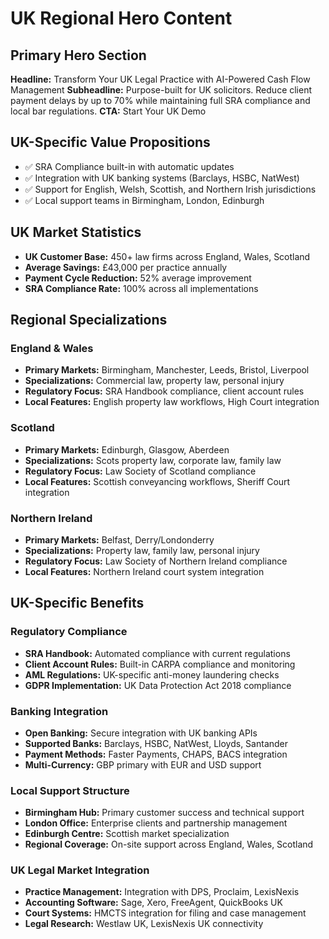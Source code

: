 # UK Regional Hero Content

## Primary Hero Section
**Headline:** Transform Your UK Legal Practice with AI-Powered Cash Flow Management
**Subheadline:** Purpose-built for UK solicitors. Reduce client payment delays by up to 70% while maintaining full SRA compliance and local bar regulations.
**CTA:** Start Your UK Demo

## UK-Specific Value Propositions
- ✅ SRA Compliance built-in with automatic updates
- ✅ Integration with UK banking systems (Barclays, HSBC, NatWest)
- ✅ Support for English, Welsh, Scottish, and Northern Irish jurisdictions
- ✅ Local support teams in Birmingham, London, Edinburgh

## UK Market Statistics
- **UK Customer Base:** 450+ law firms across England, Wales, Scotland
- **Average Savings:** £43,000 per practice annually
- **Payment Cycle Reduction:** 52% average improvement
- **SRA Compliance Rate:** 100% across all implementations

## Regional Specializations

### England & Wales
- **Primary Markets:** Birmingham, Manchester, Leeds, Bristol, Liverpool
- **Specializations:** Commercial law, property law, personal injury
- **Regulatory Focus:** SRA Handbook compliance, client account rules
- **Local Features:** English property law workflows, High Court integration

### Scotland
- **Primary Markets:** Edinburgh, Glasgow, Aberdeen
- **Specializations:** Scots property law, corporate law, family law
- **Regulatory Focus:** Law Society of Scotland compliance
- **Local Features:** Scottish conveyancing workflows, Sheriff Court integration

### Northern Ireland
- **Primary Markets:** Belfast, Derry/Londonderry
- **Specializations:** Property law, family law, personal injury
- **Regulatory Focus:** Law Society of Northern Ireland compliance
- **Local Features:** Northern Ireland court system integration

## UK-Specific Benefits

### Regulatory Compliance
- **SRA Handbook:** Automated compliance with current regulations
- **Client Account Rules:** Built-in CARPA compliance and monitoring
- **AML Regulations:** UK-specific anti-money laundering checks
- **GDPR Implementation:** UK Data Protection Act 2018 compliance

### Banking Integration
- **Open Banking:** Secure integration with UK banking APIs
- **Supported Banks:** Barclays, HSBC, NatWest, Lloyds, Santander
- **Payment Methods:** Faster Payments, CHAPS, BACS integration
- **Multi-Currency:** GBP primary with EUR and USD support

### Local Support Structure
- **Birmingham Hub:** Primary customer success and technical support
- **London Office:** Enterprise clients and partnership management
- **Edinburgh Centre:** Scottish market specialization
- **Regional Coverage:** On-site support across England, Wales, Scotland

### UK Legal Market Integration
- **Practice Management:** Integration with DPS, Proclaim, LexisNexis
- **Accounting Software:** Sage, Xero, FreeAgent, QuickBooks UK
- **Court Systems:** HMCTS integration for filing and case management
- **Legal Research:** Westlaw UK, LexisNexis UK connectivity